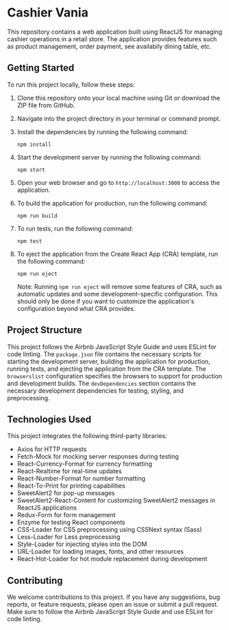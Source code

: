 # Cashier Vania

This repository contains a web application built using ReactJS for managing cashier operations in a retail store. The application provides features such as product management, order payment, see availabily dining table, etc.

## Getting Started

To run this project locally, follow these steps:

1. Clone this repository onto your local machine using Git or download the ZIP file from GitHub.

2. Navigate into the project directory in your terminal or command prompt.

3. Install the dependencies by running the following command:

   ```
   npm install
   ```

4. Start the development server by running the following command:

   ```
   npm start
   ```

5. Open your web browser and go to `http://localhost:3000` to access the application.

6. To build the application for production, run the following command:

   ```
   npm run build
   ```

7. To run tests, run the following command:

   ```
   npm test
   ```

8. To eject the application from the Create React App (CRA) template, run the following command:

   ```
   npm run eject
   ```

   Note: Running `npm run eject` will remove some features of CRA, such as automatic updates and some development-specific configuration. This should only be done if you want to customize the application's configuration beyond what CRA provides.

## Project Structure

This project follows the Airbnb JavaScript Style Guide and uses ESLint for code linting. The `package.json` file contains the necessary scripts for starting the development server, building the application for production, running tests, and ejecting the application from the CRA template. The `browserslist` configuration specifies the browsers to support for production and development builds. The `devDependencies` section contains the necessary development dependencies for testing, styling, and preprocessing.

## Technologies Used

This project integrates the following third-party libraries:

- Axios for HTTP requests
- Fetch-Mock for mocking server responses during testing
- React-Currency-Format for currency formatting
- React-Realtime for real-time updates
- React-Number-Format for number formatting
- React-To-Print for printing capabilities
- SweetAlert2 for pop-up messages
- SweetAlert2-React-Content for customizing SweetAlert2 messages in ReactJS applications
- Redux-Form for form management
- Enzyme for testing React components
- CSS-Loader for CSS preprocessing using CSSNext syntax (Sass)
- Less-Loader for Less preprocessing
- Style-Loader for injecting styles into the DOM
- URL-Loader for loading images, fonts, and other resources
- React-Hot-Loader for hot module replacement during development

## Contributing

We welcome contributions to this project. If you have any suggestions, bug reports, or feature requests, please open an issue or submit a pull request. Make sure to follow the Airbnb JavaScript Style Guide and use ESLint for code linting.